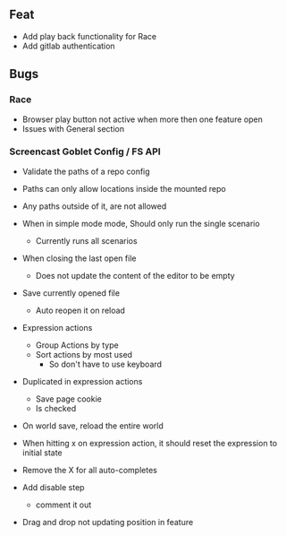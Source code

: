 ## Feat
* Add play back functionality for Race
* Add gitlab authentication

## Bugs

### Race
* Browser play button not active when more then one feature open
* Issues with General section


### Screencast Goblet Config / FS API
* Validate the paths of a repo config
* Paths can only allow locations inside the mounted repo
* Any paths outside of it, are not allowed


* When in simple mode mode, Should only run the single scenario
  * Currently runs all scenarios

* When closing the last open file
  * Does not update the content of the editor to be empty
  
* Save currently opened file
  * Auto reopen it on reload

* Expression actions
  * Group Actions by type
  * Sort actions by most used
    * So don't have to use keyboard

* Duplicated in expression actions
  * Save page cookie
  * Is checked

* On world save, reload the entire world
* When hitting x on expression action, it should reset the expression to initial state
* Remove the X for all auto-completes

* Add disable step
  * comment it out

* Drag and drop not updating position in feature
